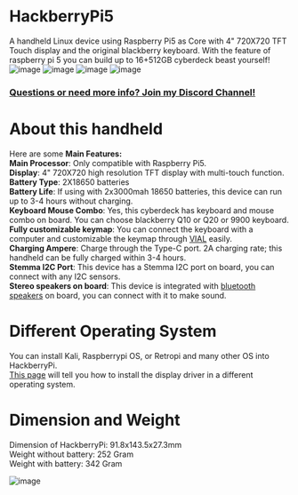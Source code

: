# HackberryPi5
A handheld Linux device using Raspberry Pi5 as Core with 4" 720X720 TFT Touch display and the original blackberry keyboard. With the feature of raspberry pi 5 you can build up to 16+512GB cyberdeck beast yourself!  
![image](https://github.com/user-attachments/assets/17ffb5ee-2c5c-4bff-9d0e-ea26c675f7c2)
![image](https://github.com/user-attachments/assets/c9e8ad4b-4548-4cd1-b0e0-204725418002)
![image](https://github.com/user-attachments/assets/16aac808-e319-47fa-b272-95f865498eea)
![image](https://github.com/user-attachments/assets/bac19710-1172-48d9-b1b5-c696bcec402f)


### [Questions or need more info? Join my Discord Channel!](https://discord.gg/WzPthAmMbP)  
# <a name='About this handheld  '>About this handheld</a>

Here are some **Main Features:**  
**Main Processor**: Only compatible with Raspberry Pi5.  
**Display**: 4" 720X720 high resolution TFT display with multi-touch function.  
**Battery Type**: 2X18650 batteries  
**Battery Life**: If using with 2x3000mah 18650 batteries, this device can run up to 3-4 hours without charging.  
**Keyboard Mouse Combo**: Yes, this cyberdeck has keyboard and mouse combo on board. You can choose blackberry Q10 or Q20 or 9900 keyboard.  
**Fully customizable keymap**: You can connect the keyboard with a computer and customizable the keymap through [VIAL](https://get.vial.today/) easily.  
**Charging Ampere**: Charge through the Type-C port. 2A charging rate; this handheld can be fully charged within 3-4 hours.  
**Stemma I2C Port**: This device has a Stemma I2C port on board, you can connect with any I2C sensors.  
**Stereo  speakers on board**: This device is integrated with [bluetooth speakers](https://github.com/ZitaoTech/HackberryPi5/tree/main/Sound) on board, you can connect with it to make sound.  

# <a name='Different Operating System  '>Different Operating System</a>
You can install Kali, Raspberrypi OS, or Retropi and many other OS into HackberryPi.  
[This page](https://github.com/ZitaoTech/HackberryPi5/tree/main/Screen) will tell you how to install the display driver in a different operating system.  

# <a name='Dimension and Weight  '>Dimension and Weight</a>
Dimension of HackberryPi: 91.8x143.5x27.3mm  
Weight without battery: 252 Gram  
Weight with battery: 342 Gram  

![image](https://github.com/user-attachments/assets/682d2d03-820e-41f7-818a-eb4ac805adee)

